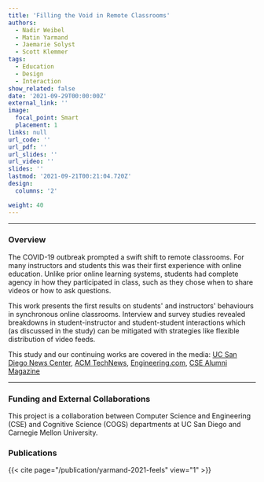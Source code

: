 ```yaml
---
title: 'Filling the Void in Remote Classrooms'
authors: 
  - Nadir Weibel
  - Matin Yarmand
  - Jaemarie Solyst
  - Scott Klemmer
tags:
  - Education
  - Design
  - Interaction
show_related: false
date: '2021-09-29T00:00:00Z'
external_link: ''
image:
  focal_point: Smart
  placement: 1
links: null
url_code: ''
url_pdf: ''
url_slides: ''
url_video: ''
slides: ''
lastmod: '2021-09-21T00:21:04.720Z'
design:
  columns: '2'

weight: 40
---
```

 
------
### Overview
The COVID-19 outbreak prompted a swift shift to remote classrooms. For many instructors and students this was their first experience with online education. Unlike prior online learning systems, students had complete agency in how they participated in class, such as they chose when to share videos or how to ask questions. 

This work presents the first results on students' and instructors' behaviours in synchronous online classrooms. Interview and survey studies revealed breakdowns in student-instructor and student-student interactions which (as discussed in the study) can be mitigated with strategies like flexible distribution of video feeds.

This study and our continuing works are covered in the media: <a href="https://ucsdnews.ucsd.edu/feature/it-feels-like-im-talking-into-a-void-how-do-we-improve-the-virtual-classroom">UC San Diego News Center</a>, <a href="https://technews.acm.org/archives.cfm?fo=2021-06-jun/jun-14-2021.html">ACM TechNews</a>, <a href="https://www.engineering.com/story/student-research-aims-to-improve-nonverbal-communication-in-virtual-classrooms">Engineering.com</a>, <a href="https://csealumnimagazine.ucsd.edu/the-ongoing-pandemic-challenge">CSE Alumni Magazine</a>  

------

### Funding and External Collaborations

This project is a collaboration between Computer Science and Engineering (CSE) and Cognitive Science (COGS) departments at UC San Diego and Carnegie Mellon University.


### Publications

{{< cite page="/publication/yarmand-2021-feels" view="1" >}}
